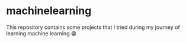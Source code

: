 # machinelearning
This repository contains some projects that I tried during my journey of learning machine learning 😁
